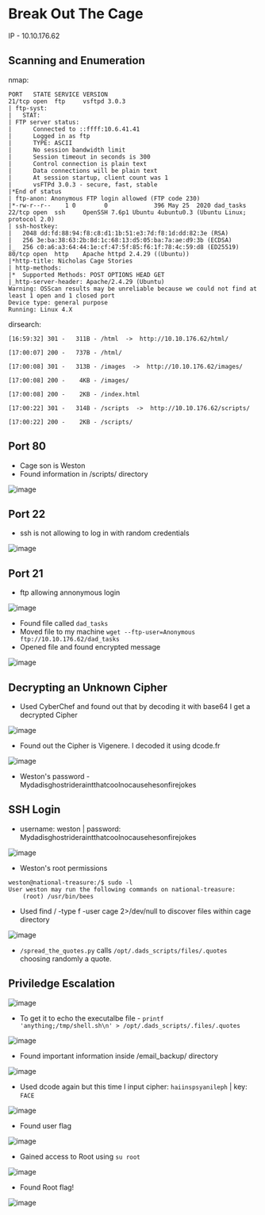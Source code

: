 
# Break Out The Cage

IP - 10.10.176.62


## Scanning and Enumeration

nmap:
```
PORT   STATE SERVICE VERSION
21/tcp open  ftp     vsftpd 3.0.3
| ftp-syst:
|   STAT:
| FTP server status:
|      Connected to ::ffff:10.6.41.41
|      Logged in as ftp
|      TYPE: ASCII
|      No session bandwidth limit
|      Session timeout in seconds is 300
|      Control connection is plain text
|      Data connections will be plain text
|      At session startup, client count was 1
|      vsFTPd 3.0.3 - secure, fast, stable
|*End of status
| ftp-anon: Anonymous FTP login allowed (FTP code 230)
|*-rw-r--r--    1 0        0             396 May 25  2020 dad_tasks
22/tcp open  ssh     OpenSSH 7.6p1 Ubuntu 4ubuntu0.3 (Ubuntu Linux; protocol 2.0)
| ssh-hostkey:
|   2048 dd:fd:88:94:f8:c8:d1:1b:51:e3:7d:f8:1d:dd:82:3e (RSA)
|   256 3e:ba:38:63:2b:8d:1c:68:13:d5:05:ba:7a:ae:d9:3b (ECDSA)
|_  256 c0:a6:a3:64:44:1e:cf:47:5f:85:f6:1f:78:4c:59:d8 (ED25519)
80/tcp open  http    Apache httpd 2.4.29 ((Ubuntu))
|*http-title: Nicholas Cage Stories
| http-methods:
|*  Supported Methods: POST OPTIONS HEAD GET
|_http-server-header: Apache/2.4.29 (Ubuntu)
Warning: OSScan results may be unreliable because we could not find at least 1 open and 1 closed port
Device type: general purpose
Running: Linux 4.X
```
dirsearch:
```
[16:59:32] 301 -   311B - /html  ->  http://10.10.176.62/html/

[17:00:07] 200 -   737B - /html/

[17:00:08] 301 -   313B - /images  ->  http://10.10.176.62/images/

[17:00:08] 200 -    4KB - /images/

[17:00:08] 200 -    2KB - /index.html

[17:00:22] 301 -   314B - /scripts  ->  http://10.10.176.62/scripts/

[17:00:22] 200 -    2KB - /scripts/
```
## Port 80

- Cage son is Weston
- Found information in /scripts/ directory


![image](https://github.com/user-attachments/assets/2021c32c-bb75-4ac0-add0-405a10202f53)


## Port 22
- ssh is not allowing to log in with random credentials


![image](https://github.com/user-attachments/assets/0fd37ddc-4d1e-4518-83f1-005e968474ab)

## Port 21

- ftp allowing annonymous login

![image](https://github.com/user-attachments/assets/e6ebd02c-446a-4219-a90a-b5cf615cae64)

- Found file called ```dad_tasks```
- Moved file to my machine ```wget --ftp-user=Anonymous ftp://10.10.176.62/dad_tasks```
- Opened file and found encrypted message

![image](https://github.com/user-attachments/assets/b381a85e-b18c-4e2a-baf5-f9362c92dc57)


## Decrypting an Unknown Cipher
- Used CyberChef and found out that by decoding it with base64 I get a decrypted Cipher

![image](https://github.com/user-attachments/assets/554b5041-7046-46fb-8a6d-13d894bbc3f6)


- Found out the Cipher is Vigenere. I decoded it using dcode.fr

![image](https://github.com/user-attachments/assets/2f878959-1491-48f7-82a5-1a30328fe2c5)

- Weston's password - Mydadisghostrideraintthatcoolnocausehesonfirejokes 


## SSH Login
- username: weston | password: Mydadisghostrideraintthatcoolnocausehesonfirejokes

![image](https://github.com/user-attachments/assets/72c5b35f-cb49-4ab6-a7cb-0db6dcf4eff6)


- Weston's root permissions
```
weston@national-treasure:/$ sudo -l
User weston may run the following commands on national-treasure:
    (root) /usr/bin/bees
```


- Used find / -type f -user cage 2>/dev/null to discover files within cage directory

![image](https://github.com/user-attachments/assets/a53147bb-f772-442f-91f7-e2054863d68f)

- ```/spread_the_quotes.py``` calls ```/opt/.dads_scripts/files/.quotes``` choosing randomly a quote.


## Priviledge Escalation


![image](https://github.com/user-attachments/assets/43161db1-0566-43cc-9d5b-a79c8dfcba44)

- To get it to echo the executalbe file - ```printf 'anything;/tmp/shell.sh\n' > /opt/.dads_scripts/.files/.quotes```

![image](https://github.com/user-attachments/assets/fef46213-21ef-47a0-9b3f-22aa961c1efa)

- Found important information inside /email_backup/ directory


![image](https://github.com/user-attachments/assets/471be8e9-4381-47d9-a203-ca3373fdccd8)

- Used dcode again but this time I input cipher: ```haiinspsyanileph``` | key: ```FACE```


![image](https://github.com/user-attachments/assets/a6e0d65e-a622-4427-9146-04053f205b0e)


- Found user flag


![image](https://github.com/user-attachments/assets/03b9d4ce-2a39-4cde-bbed-c46a7058a84b)


- Gained access to Root using ```su root```


![image](https://github.com/user-attachments/assets/30fbbe26-ff07-4efc-baa4-db0995df702a)


- Found Root flag!


![image](https://github.com/user-attachments/assets/f46781d6-fc18-4469-800d-61d890a8d0aa)

